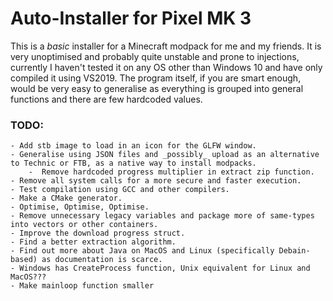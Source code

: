 # Auto-Installer for Pixel MK 3

This is a _basic_ installer for a Minecraft modpack for me and my friends.
It is very unoptimised and probably quite unstable and prone to injections, currently I haven't tested it on any OS other than Windows 10 and have only compiled it using VS2019.
The program itself, if you are smart enough, would be very easy to generalise as everything is grouped into general functions and there are few hardcoded values.


### TODO:
	- Add stb image to load in an icon for the GLFW window.
	- Generalise using JSON files and _possibly_ upload as an alternative to Technic or FTB, as a native way to install modpacks.
		-  Remove hardcoded progress multiplier in extract zip function.
	- Remove all system calls for a more secure and faster execution.
	- Test compilation using GCC and other compilers.
	- Make a CMake generator.
	- Optimise, Optimise, Optimise.
	- Remove unnecessary legacy variables and package more of same-types into vectors or other containers.
	- Improve the download progress struct.
	- Find a better extraction algorithm.
	- Find out more about Java on MacOS and Linux (specifically Debain-based) as documentation is scarce.
	- Windows has CreateProcess function, Unix equivalent for Linux and MacOS???
	- Make mainloop function smaller
 
